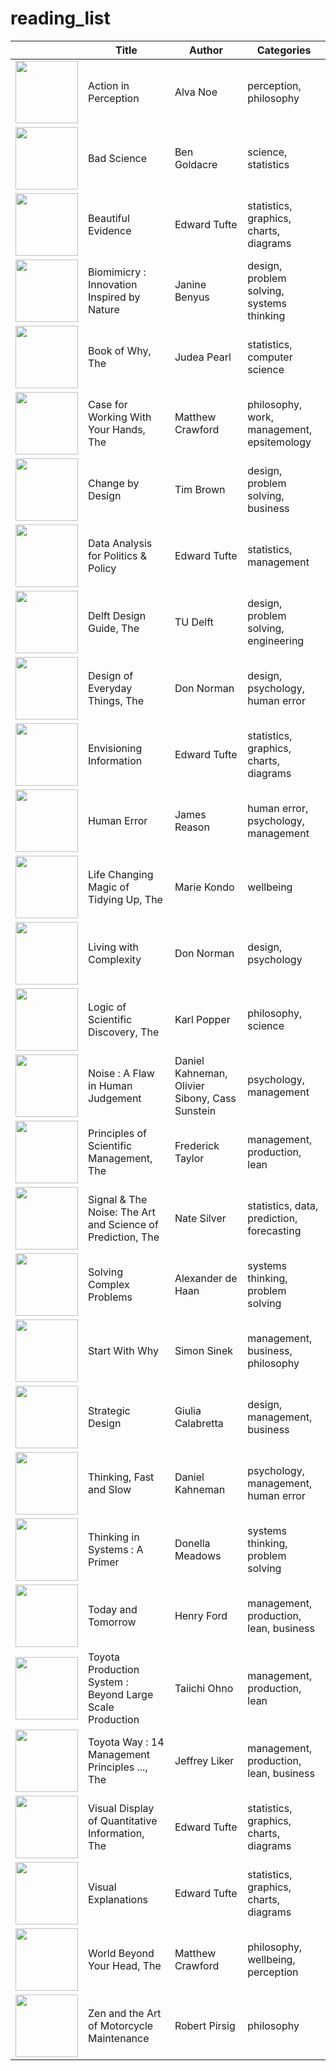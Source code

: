 # reading_list

| | Title | Author | Categories |
|-|-------|--------|------------|
|<img src="https://github.com/Woolfrey/reading_list/assets/62581255/413d5289-c782-4e0e-87a7-d32e172236bf" width="100" height="auto"> | Action in Perception | Alva Noe | perception, philosophy |
|<img src="https://github.com/Woolfrey/reading_list/assets/62581255/3ca3d163-1905-4d0d-830c-c1e0020210e3" width="100" height="auto"> | Bad Science | Ben Goldacre | science, statistics |
|<img src="https://github.com/Woolfrey/reading_list/assets/62581255/5f125cc5-f0bb-42bb-824e-31f2d9ce6597" width="100" height="auto"> | Beautiful Evidence | Edward Tufte | statistics, graphics, charts, diagrams |
|<img src="https://github.com/Woolfrey/reading_list/assets/62581255/ca6faef6-2a2e-49e7-ba0d-e90784ee1b89" width="100" height="auto"> | Biomimicry : Innovation Inspired by Nature | Janine Benyus | design, problem solving, systems thinking |
|<img src="https://github.com/Woolfrey/reading_list/assets/62581255/1b0d7f72-f652-4912-872c-c20d72a73107" width="100" height="auto">| Book of Why, The | Judea Pearl | statistics, computer science |
|<img src="https://github.com/Woolfrey/reading_list/assets/62581255/55b2fada-34ad-473a-a8e2-ab3e89d23a8b" width="100" height="auto"> | Case for Working With Your Hands, The | Matthew Crawford | philosophy, work, management, epsitemology |
|<img src="https://github.com/Woolfrey/reading_list/assets/62581255/8ba37f52-e818-439d-9c93-c4782ea40335" width="100" height="auto"> | Change by Design | Tim Brown | design, problem solving, business |
|<img src="https://github.com/Woolfrey/reading_list/assets/62581255/4319aec1-20c8-4fbc-aed2-901f054ff181" width="100" height="auto"> | Data Analysis for Politics & Policy | Edward Tufte | statistics, management |
|<img src="https://github.com/Woolfrey/reading_list/assets/62581255/f0055c6b-06a2-42c2-bdc8-735201c92ef6" width="100" height="auto"> | Delft Design Guide, The | TU Delft | design, problem solving, engineering |
|<img src="https://github.com/Woolfrey/reading_list/assets/62581255/99571ee3-f340-4509-816b-98a6721259a1" width="100" height="auto"> | Design of Everyday Things, The | Don Norman | design, psychology, human error |
|<img src="https://github.com/Woolfrey/reading_list/assets/62581255/e653a5ba-121b-4297-8a01-e145031aaf7c" width="100" height="auto"> | Envisioning Information | Edward Tufte | statistics, graphics, charts, diagrams |
|<img src="https://github.com/Woolfrey/reading_list/assets/62581255/c09b8a26-cbb3-4eb5-a6fb-b0a69487f1e2" width="100" height="auto"> | Human Error | James Reason | human error, psychology, management |
|<img src="https://github.com/Woolfrey/reading_list/assets/62581255/67aab276-5de0-4852-ae5a-da85b5f2dc20" width="100" height="auto"> | Life Changing Magic of Tidying Up, The | Marie Kondo | wellbeing |
|<img src="https://github.com/Woolfrey/reading_list/assets/62581255/52e6e2ee-49ae-4dbd-8267-1366fddeb1a5" width="100" height="auto"> | Living with Complexity | Don Norman | design, psychology |
|<img src="https://github.com/Woolfrey/reading_list/assets/62581255/c138f529-4cd4-46c7-a17c-69083a603e14" width="100" height="auto"> | Logic of Scientific Discovery, The | Karl Popper | philosophy, science |
|<img src="https://github.com/Woolfrey/reading_list/assets/62581255/3cccc289-0a32-444a-ad9d-96383236c1dd" width="100" height="auto"> | Noise : A Flaw in Human Judgement | Daniel Kahneman, Olivier Sibony, Cass Sunstein | psychology, management |
|<img src="https://github.com/Woolfrey/reading_list/assets/62581255/ef0b8751-3d1a-4bd5-b781-ef8a4d4982dd" width="100" height="auto"> | Principles of Scientific Management, The | Frederick Taylor | management, production, lean |
|<img src="https://github.com/Woolfrey/reading_list/assets/62581255/59614086-b451-4583-a025-894ab3e3c687" width="100" height="auto"> | Signal & The Noise: The Art and Science of Prediction, The | Nate Silver | statistics, data, prediction, forecasting |
|<img src="https://github.com/Woolfrey/reading_list/assets/62581255/becbd698-ef7b-454c-8421-ae4ea4a2b25c" width="100" height="auto"> | Solving Complex Problems | Alexander de Haan | systems thinking, problem solving |
|<img src="https://github.com/Woolfrey/reading_list/assets/62581255/4861bfb5-b9bd-42fe-a332-5b3cf41e2783" width="100" height="auto"> | Start With Why | Simon Sinek | management, business, philosophy |
|<img src="https://github.com/Woolfrey/reading_list/assets/62581255/416372f3-da38-4181-bb87-bc3128ef88e3" width="100" height="auto"> | Strategic Design | Giulia Calabretta | design, management, business |
|<img src="https://github.com/Woolfrey/reading_list/assets/62581255/da5c4c89-03c5-4263-8de0-eb139f2c6455" width="100" height="auto"> | Thinking, Fast and Slow | Daniel Kahneman | psychology, management, human error |
|<img src="https://github.com/Woolfrey/reading_list/assets/62581255/c31bff77-6d0a-4d66-828f-26555e35443d" width="100" height="auto"> | Thinking in Systems : A Primer | Donella Meadows | systems thinking, problem solving |
|<img src="https://github.com/Woolfrey/reading_list/assets/62581255/12f6ea1a-6337-4947-9339-64d59334c09a" width="100" height="auto"> | Today and Tomorrow | Henry Ford | management, production, lean, business |
|<img src="https://github.com/Woolfrey/reading_list/assets/62581255/f7014a50-1b68-4479-ad5c-27227f00935f" width="100" height="auto"> | Toyota Production System : Beyond Large Scale Production | Taiichi Ohno | management, production, lean |
|<img src="https://github.com/Woolfrey/reading_list/assets/62581255/ff0b4eab-1892-4b28-802e-2cbda91c56e1" width="100" height="auto"> | Toyota Way : 14 Management Principles ..., The | Jeffrey Liker | management, production, lean, business|
|<img src="https://github.com/Woolfrey/reading_list/assets/62581255/2bd1eff1-a3f6-4681-a634-0141125fe0d9" width="100" height="auto"> | Visual Display of Quantitative Information, The | Edward Tufte | statistics, graphics, charts, diagrams |
|<img src="https://github.com/Woolfrey/reading_list/assets/62581255/ea532b7a-21ad-48fa-b228-76f782516bc2" width="100" height="auto"> | Visual Explanations | Edward Tufte | statistics, graphics, charts, diagrams |
|<img src="https://github.com/Woolfrey/reading_list/assets/62581255/ed85616d-0a43-4011-a222-bdbd9500c2b5" width="100" height="auto"> | World Beyond Your Head, The | Matthew Crawford | philosophy, wellbeing, perception |
|<img src="https://github.com/Woolfrey/reading_list/assets/62581255/19d7e470-7237-4b58-9a01-a782bc409c5b" width="100" height="auto"> | Zen and the Art of Motorcycle Maintenance | Robert Pirsig | philosophy |
